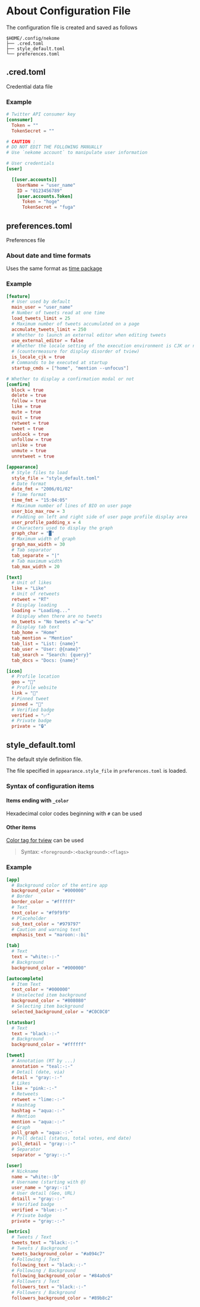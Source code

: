 # About Configuration File

The configuration file is created and saved as follows

```
$HOME/.config/nekome
├── .cred.toml
├── style_default.toml
└── preferences.toml
```

## .cred.toml

Credential data file

### Example

```toml
# Twitter API consumer key
[consumer]
  Token = ""
  TokenSecret = ""

# CAUTION :
# DO NOT EDIT THE FOLLOWING MANUALLY
# Use `nekome account` to manipulate user information

# User credentials
[user]

  [[user.accounts]]
    UserName = "user_name"
    ID = "0123456789"
    [user.accounts.Token]
      Token = "hoge"
      TokenSecret = "fuga"
```

## preferences.toml

Preferences file

### About date and time formats

Uses the same format as [time package](https://pkg.go.dev/time#pkg-constants)

### Example

```toml
[feature]
  # User used by default
  main_user = "user_name"
  # Number of tweets read at one time
  load_tweets_limit = 25
  # Maximum number of tweets accumulated on a page
  accmulate_tweets_limit = 250
  # Whether to launch an external editor when editing tweets
  use_external_editor = false
  # Whether the locale setting of the execution environment is CJK or not
  # (countermeasure for display disorder of tview)
  is_locale_cjk = true
  # Commands to be executed at startup
  startup_cmds = ["home", "mention --unfocus"]

# Whether to display a confirmation modal or not
[comfirm]
  block = true
  delete = true
  follow = true
  like = true
  mute = true
  quit = true
  retweet = true
  tweet = true
  unblock = true
  unfollow = true
  unlike = true
  unmute = true
  unretweet = true

[appearance]
  # Style files to load
  style_file = "style_default.toml"
  # Date format
  date_fmt = "2006/01/02"
  # Time format
  time_fmt = "15:04:05"
  # Maximum number of lines of BIO on user page
  user_bio_max_row = 3
  # Padding on left and right side of user page profile display area
  user_profile_padding_x = 4
  # Characters used to display the graph
  graph_char = "█"
  # Maximum width of graph
  graph_max_width = 30
  # Tab separator
  tab_separate = "|"
  # Tab maximum width
  tab_max_width = 20

[text]
  # Unit of likes
  like = "Like"
  # Unit of retweets
  retweet = "RT"
  # Display loading
  loading = "Loading..."
  # Display when there are no tweets
  no_tweets = "No tweets ฅ^-ω-^ฅ"
  # Display tab text
  tab_home = "Home"
  tab_mention = "Mention"
  tab_list = "List: {name}"
  tab_user = "User: @{name}"
  tab_search = "Search: {query}"
  tab_docs = "Docs: {name}"

[icon]
  # Profile location
  geo = "📍"
  # Profile website
  link = "🔗"
  # Pinned tweet
  pinned = "📌"
  # Verified badge
  verified = "✅"
  # Private badge
  private = "🔒"
```

## style_default.toml

The default style definition file.

The file specified in `appearance.style_file` in `preferences.toml` is loaded.

### Syntax of configuration items

#### Items ending with `_color`

Hexadecimal color codes beginning with `#` can be used

#### Other items

[Color tag for tview](https://pkg.go.dev/github.com/rivo/tview#hdr-Colors) can be used

> Syntax: `<foreground>:<background>:<flags>`

### Example

```toml
[app]
  # Background color of the entire app
  background_color = "#000000"
  # Border
  border_color = "#ffffff"
  # Text
  text_color = "#f9f9f9"
  # Placeholder
  sub_text_color = "#979797"
  # Caution and warning text
  emphasis_text = "maroon:-:bi"

[tab]
  # Text
  text = "white:-:-"
  # Background
  background_color = "#000000"

[autocomplete]
  # Item Text
  text_color = "#000000"
  # Unselected item background
  background_color = "#808080"
  # Selecting item background
  selected_background_color = "#C0C0C0"

[statusbar]
  # Text
  text = "black:-:-"
  # Background
  background_color = "#ffffff"

[tweet]
  # Annotation (RT by ...)
  annotation = "teal:-:-"
  # Detail (date, via)
  detail = "gray:-:-"
  # Likes
  like = "pink:-:-"
  # Retweets
  retweet = "lime:-:-"
  # Hashtag
  hashtag = "aqua:-:-"
  # Mention
  mention = "aqua:-:-"
  # Graph
  poll_graph = "aqua:-:-"
  # Poll detail (status, total votes, end date)
  poll_detail = "gray:-:-"
  # Separator
  separator = "gray:-:-"

[user]
  # Nickname
  name = "white:-:b"
  # Username (starting with @)
  user_name = "gray:-:i"
  # User detail (Geo, URL)
  detaill = "gray:-:-"
  # Verified badge
  verified = "blue:-:-"
  # Private badge
  private = "gray:-:-"

[metrics]
  # Tweets / Text
  tweets_text = "black:-:-"
  # Tweets / Background
  tweets_background_color = "#a094c7"
  # Following / Text
  following_text = "black:-:-"
  # Following / Background
  following_background_color = "#84a0c6"
  # Followers / Text
  followers_text = "black:-:-"
  # Followers / Background
  followers_background_color = "#89b8c2"
```
